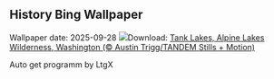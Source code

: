## History Bing Wallpaper
Wallpaper date: 2025-09-28
![](https://www.bing.com/th?id=OHR.TankLakes_EN-US9278332978_UHD.jpg&w=1000)Download: [Tank Lakes, Alpine Lakes Wilderness, Washington (© Austin Trigg/TANDEM Stills + Motion)](https://www.bing.com/th?id=OHR.TankLakes_EN-US9278332978_UHD.jpg)

Auto get programm by LtgX
